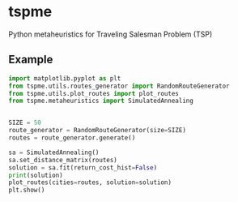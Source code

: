 # tspme
Python metaheuristics for Traveling Salesman Problem (TSP)

## Example

```python
import matplotlib.pyplot as plt
from tspme.utils.routes_generator import RandomRouteGenerator
from tspme.utils.plot_routes import plot_routes
from tspme.metaheuristics import SimulatedAnnealing


SIZE = 50
route_generator = RandomRouteGenerator(size=SIZE)
routes = route_generator.generate()

sa = SimulatedAnnealing()
sa.set_distance_matrix(routes)
solution = sa.fit(return_cost_hist=False)
print(solution)
plot_routes(cities=routes, solution=solution)
plt.show()

```

[](https://raw.githubusercontent.com/rodrigoarenas456/tspme/master/docs/100_cities_solution.png)
[](https://raw.githubusercontent.com/rodrigoarenas456/tspme/master/docs/100_cities_cost.png)

